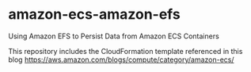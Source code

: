 # amazon-ecs-amazon-efs
Using Amazon EFS to Persist Data from Amazon ECS Containers

This repository includes the CloudFormation template referenced in this blog https://aws.amazon.com/blogs/compute/category/amazon-ecs/
